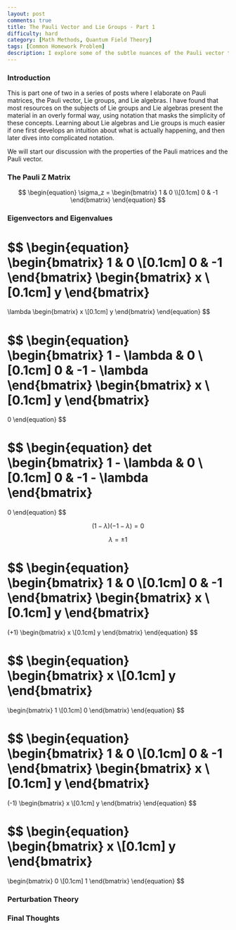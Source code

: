 ```yaml
---
layout: post
comments: true
title: The Pauli Vector and Lie Groups - Part 1
difficulty: hard
category: [Math Methods, Quantum Field Theory]
tags: [Common Homework Problem]
description: I explore some of the subtle nuances of the Pauli vector that are sometimes glossed over in graduate level courses. This post will prepare us to talk about Lie groups and Lie algebras next week.
---
```


### Introduction

This is part one of two in a series of posts where I elaborate on Pauli matrices, the Pauli vector, Lie groups, and Lie algebras.  I have found that most resources on the subjects of Lie groups and Lie algebras present the material in an overly formal way, using notation that masks the simplicity of these concepts. Learning about Lie algebras and Lie groups is much easier if one first develops an intuition about what is actually happening, and then later dives into complicated notation.

We will start our discussion with the properties of the Pauli matrices and the Pauli vector.

### The Pauli Z Matrix

$$
\begin{equation}
\sigma_z =
\begin{bmatrix}
1 & 0 \\[0.1cm]
0 & -1
\end{bmatrix}
\end{equation}
$$

### Eigenvectors and Eigenvalues

$$
\begin{equation}
\begin{bmatrix}
1 & 0 \\[0.1cm]
0 & -1
\end{bmatrix}
\begin{bmatrix}
x \\[0.1cm]
y
\end{bmatrix}
=
\lambda
\begin{bmatrix}
x \\[0.1cm]
y
\end{bmatrix}
\end{equation}
$$

$$
\begin{equation}
\begin{bmatrix}
1 - \lambda & 0 \\[0.1cm]
0 & -1 - \lambda
\end{bmatrix}
\begin{bmatrix}
x \\[0.1cm]
y
\end{bmatrix}
=
0
\end{equation}
$$

$$
\begin{equation}
det
\begin{bmatrix}
1 - \lambda & 0 \\[0.1cm]
0 & -1 - \lambda
\end{bmatrix}
=
0
\end{equation}
$$

$$
\begin{equation}
(1 - \lambda)(-1 - \lambda) = 0
\end{equation}
$$

$$
\begin{equation}
\lambda = \pm 1
\end{equation}
$$

$$
\begin{equation}
\begin{bmatrix}
1 & 0 \\[0.1cm]
0 & -1
\end{bmatrix}
\begin{bmatrix}
x \\[0.1cm]
y
\end{bmatrix}
=
(+1)
\begin{bmatrix}
x \\[0.1cm]
y
\end{bmatrix}
\end{equation}
$$

$$
\begin{equation}
\begin{bmatrix}
x \\[0.1cm]
y
\end{bmatrix}
=
\begin{bmatrix}
1 \\[0.1cm]
0
\end{bmatrix}
\end{equation}
$$

$$
\begin{equation}
\begin{bmatrix}
1 & 0 \\[0.1cm]
0 & -1
\end{bmatrix}
\begin{bmatrix}
x \\[0.1cm]
y
\end{bmatrix}
=
(-1)
\begin{bmatrix}
x \\[0.1cm]
y
\end{bmatrix}
\end{equation}
$$

$$
\begin{equation}
\begin{bmatrix}
x \\[0.1cm]
y
\end{bmatrix}
=
\begin{bmatrix}
0 \\[0.1cm]
1
\end{bmatrix}
\end{equation}
$$

### Perturbation Theory



### Final Thoughts
